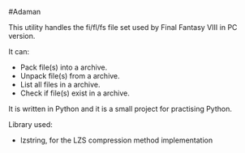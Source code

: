 #Adaman

This utility handles the fi/fl/fs file set used by Final Fantasy VIII in PC version.

It can:

* Pack file(s) into a archive.
* Unpack file(s) from a archive.
* List all files in a archive.
* Check if file(s) exist in a archive.

It is written in Python and it is a small project for practising Python.

Library used:

* lzstring, for the LZS compression method implementation

